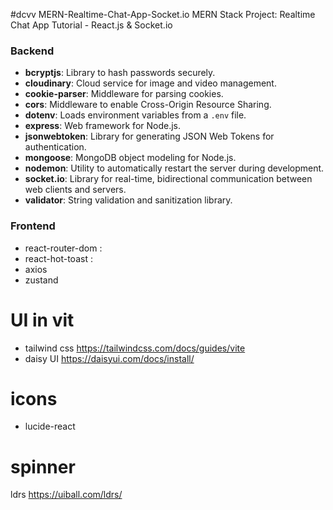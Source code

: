 #dcvv MERN-Realtime-Chat-App-Socket.io
MERN Stack Project: Realtime Chat App Tutorial - React.js & Socket.io

### Backend
- **bcryptjs**: Library to hash passwords securely.
- **cloudinary**: Cloud service for image and video management.
- **cookie-parser**: Middleware for parsing cookies.
- **cors**: Middleware to enable Cross-Origin Resource Sharing.
- **dotenv**: Loads environment variables from a `.env` file.
- **express**: Web framework for Node.js.
- **jsonwebtoken**: Library for generating JSON Web Tokens for authentication.
- **mongoose**: MongoDB object modeling for Node.js.
- **nodemon**: Utility to automatically restart the server during development.
- **socket.io**: Library for real-time, bidirectional communication between web clients and servers.
- **validator**: String validation and sanitization library.

### Frontend
- react-router-dom :
- react-hot-toast :
- axios
- zustand
# UI in vit
- tailwind css
https://tailwindcss.com/docs/guides/vite
- daisy UI
https://daisyui.com/docs/install/

# icons
- lucide-react

# spinner
ldrs
https://uiball.com/ldrs/
